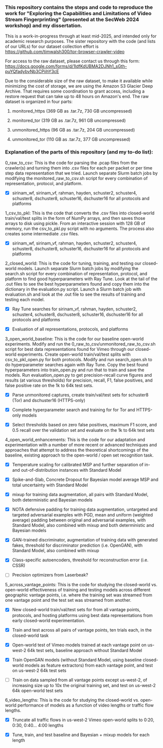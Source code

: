 ### This repository contains the steps and code to reproduce the work for "Exploring the Capabilities and Limitations of Video Stream Fingerprinting" (presented at the SecWeb 2024 workshop) and my dissertation.

This is a work-in-progress through at least mid-2025, and intended only for academic research purposes. The sister repository with the code (and lists of our URLs) for our dataset collection effort is https://github.com/timwalsh300/tor-browser-crawler-video

For access to the raw dataset, please contact us through this form: https://docs.google.com/forms/d/1ldfKdUBMA2DJNh1_sGth-puYQfadybvNb3CPiihY3cE

Due to the considerable size of the raw dataset, to make it available while minimizing the cost of storage, we are using the Amazon S3 Glacier Deep Archive. That requires some coordination to grant access, including a restore request that can take up to 48 hours on Amazon's end. The raw dataset is organized in four parts:

1. monitored_https (369 GB as .tar.7z, 730 GB uncompressed)

2. monitored_tor (319 GB as .tar.7z, 961 GB uncompressed)

3. unmonitored_https (96 GB as .tar.7z, 204 GB uncompressed)

4. unmonitored_tor (110 GB as .tar.7z, 377 GB uncompressed)

### Explanation of the parts of this repository (and my to-do list):

0_raw_to_csv: This is the code for parsing the .pcap files from the crawler(s) and turning them into .csv files for each per packet or per time step data representation that we tried. Launch separate Slurm batch jobs by modifying the monitored_raw_to_csv.sh script for every combination of representation, protocol, and platform.

- [x] sirinam_wf, sirinam_vf, rahman, hayden, schuster2, schuster4, schuster8, dschuster8, schuster16, dschuster16 for all protocols and platforms

1_csv_to_pkl: This is the code that converts the .csv files into closed-world train/val/test splits in the form of NumPy arrays, and then saves those arrays to disk using pickle. From an interactive session with 128 GB of memory, run the csv_to_pkl.py script with no arguments. The process also creates some intermediate .csv files.

- [x] sirinam_wf, sirinam_vf, rahman, hayden, schuster2, schuster4, schuster8, dschuster8, schuster16, dschuster16 for all protocols and platforms

2_closed_world: This is the code for tuning, training, and testing our closed-world models. Launch separate Slurm batch jobs by modifying the search.sh script for every combination of representation, protocol, and platform to find good hyperparameters with Ray Tune. Look at the tail of the .out files to see the best hyperparameters found and copy them into the dictionary in the evaluation.py script. Launch a Slurm batch job with evaluation.sh and look at the .out file to see the results of training and testing each model.

- [x] Ray Tune searches for sirinam_vf, rahman, hayden, schuster2, schuster4, schuster8, dschuster8, schuster16, dschuster16 for all protocols and platforms

- [x] Evaluation of all representations, protocols, and platforms

3_open_world_baseline: This is the code for our baseline open-world experiments. Modify and run the 0_raw_to_csv/unmonitored_raw_to_csv.sh script for best data representations found for Vimeo through our closed-world experiments. Create open-world train/val/test splits with csv_to_pkl_open.py for both protocols. Modify and run search_open.sh to do hyperparameter searches again with Ray Tune. Copy the best found hyperparameters into train_open.py and run that to train and save the models. Run evaluation_open.py to get precision-recall curve figures and results (at various thresholds) for precision, recall, F1, false positives, and false positive rate on the 1k to 64k test sets.

- [x] Parse unmonitored captures, create train/val/test sets for schuster8 (Tor) and dschuster16 (HTTPS-only)

- [x] Complete hyperparameter search and training for for Tor and HTTPS-only models

- [x] Select thresholds based on zero false positives, maximum F1 score, and 0.5 recall over the validation set and evaluate on the 1k to 64k test sets

4_open_world_enhancements: This is the code for our adaptation and experimentation with a number of more recent or advanced techniques and approaches that attempt to address the theoretical shortcomings of the baseline, existing approach to the open-world / open set recognition task.

- [x] Temperature scaling for calibrated MSP and further separation of in- and out-of-distribution instances with Standard Model

- [x] Spike-and-Slab, Concrete Dropout for Bayesian model average MSP and total uncertainty with Standard Model

- [x] mixup for training data augmentation, all pairs with Standard Model, both deterministic and Bayesian models

- [x] NOTA defensive padding for training data augmentation, untargeted and targeted adversarial examples with PGD, mean and uniform (weighted average) padding between original and adversarial examples, with Standard Model, also combined with mixup and both deterministic and Bayesian models

- [x] GAN-trained discriminator, augmentation of training data with generated fakes, threshold for discriminator prediction (i.e. OpenGAN), with Standard Model, also combined with mixup

- [x] Class-specific autoencoders, threshold for reconstruction error (i.e. CSSR)

- [ ] Precision optimizers from Laserbeak?

5_across_vantage_points: This is the code for studying the closed-world vs. open-world effectiveness of training and testing models across different geographic vantage points, i.e. where the training set was streamed from one vantage point and the test set was streamed from another.

- [x] New closed-world train/val/test sets for from all vantage points, protocols, and hosting platforms using best data representations from early closed-world experimentation.

- [x] Train and test across all pairs of vantage points, ten trials each, in the closed-world task

- [x] Open-world test of Vimeo models trained at each vantage point on us-west-2 64k test sets, baseline approach without Standard Model

- [x] Train OpenGAN models (without Standard Model, using baseline closed-world models as feature extractors) from each vantage point, and test on us-west-2 64k test sets

- [ ] Train on data sampled from all vantage points except us-west-2, of increasing size up to 10x the original training set, and test on us-west-2 64k open-world test sets

6_video_lengths: This is the code for studying the closed-world vs. open-world performance of models as a function of video lengths or traffic flow lengths.

- [x] Truncate all traffic flows in us-west-2 Vimeo open-world splits to 0:20, 0:30, 0:40... 4:00 lengths

- [x] Tune, train, and test baseline and Bayesian + mixup models for each length
